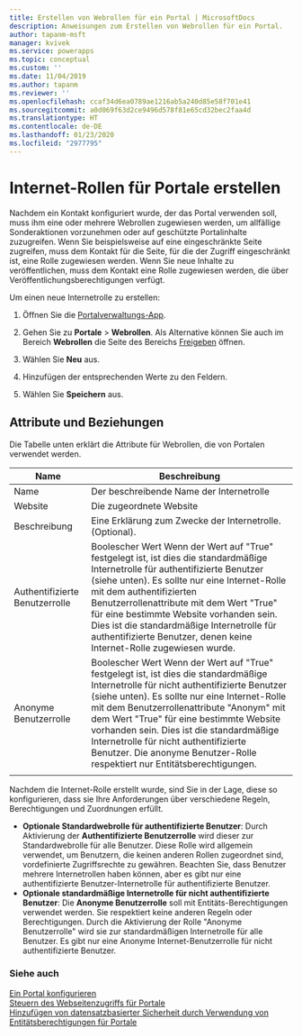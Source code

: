 ```yaml
---
title: Erstellen von Webrollen für ein Portal | MicrosoftDocs
description: Anweisungen zum Erstellen von Webrollen für ein Portal.
author: tapanm-msft
manager: kvivek
ms.service: powerapps
ms.topic: conceptual
ms.custom: ''
ms.date: 11/04/2019
ms.author: tapanm
ms.reviewer: ''
ms.openlocfilehash: ccaf34d6ea0789ae1216ab5a240d85e58f701e41
ms.sourcegitcommit: a0d069f63d2ce9496d578f81e65cd32bec2faa4d
ms.translationtype: HT
ms.contentlocale: de-DE
ms.lasthandoff: 01/23/2020
ms.locfileid: "2977795"
---
```

# <a name="create-web-roles-for-portals"></a>Internet-Rollen für Portale erstellen

Nachdem ein Kontakt konfiguriert wurde, der das Portal verwenden soll, muss ihm eine oder mehrere Webrollen zugewiesen werden, um allfällige Sonderaktionen vorzunehmen oder auf geschützte Portalinhalte zuzugreifen. Wenn Sie beispielsweise auf eine eingeschränkte Seite zugreifen, muss dem Kontakt für die Seite, für die der Zugriff eingeschränkt ist, eine Rolle zugewiesen werden. Wenn Sie neue Inhalte zu veröffentlichen, muss dem Kontakt eine Rolle zugewiesen werden, die über Veröffentlichungsberechtigungen verfügt.

Um einen neue Internetrolle zu erstellen:

1. Öffnen Sie die [Portalverwaltungs-App](configure-portal.md).

2. Gehen Sie zu **Portale** > **Webrollen**.
    Als Alternative können Sie auch im Bereich **Webrollen** die Seite des Bereichs [Freigeben](../manage-existing-portals.md#share) öffnen. 

3. Wählen Sie **Neu** aus.

4. Hinzufügen der entsprechenden Werte zu den Feldern.

5. Wählen Sie **Speichern** aus.

## <a name="attributes-and-relationships"></a>Attribute und Beziehungen

Die Tabelle unten erklärt die Attribute für Webrollen, die von Portalen verwendet werden.

| Name                     | Beschreibung                                                                                                                                                                                                                                     |
|--------------------------|-------------------------------------------------------------------------------------------------------------------------------------------------------------------------------------------------------------------------------------------------|
| Name                     | Der beschreibende Name der Internetrolle                                                                                                                                                                                                            |
| Website                  | Die zugeordnete Website                                                                                                                                                                                                                          |
| Beschreibung              | Eine Erklärung zum Zwecke der Internetrolle. (Optional).                                                                                                                                                                                             |
| Authentifizierte Benutzerrolle | Boolescher Wert Wenn der Wert auf "True" festgelegt ist, ist dies die standardmäßige Internetrolle für authentifizierte Benutzer (siehe unten). Es sollte nur eine Internet-Rolle mit dem authentifizierten Benutzerrollenattribute mit dem Wert "True" für eine bestimmte Website vorhanden sein. Dies ist die standardmäßige Internetrolle für authentifizierte Benutzer, denen keine Internet-Rolle zugewiesen wurde. |
| Anonyme Benutzerrolle     | Boolescher Wert Wenn der Wert auf "True" festgelegt ist, ist dies die standardmäßige Internetrolle für nicht authentifizierte Benutzer (siehe unten). Es sollte nur eine Internet-Rolle mit dem Benutzerrollenattribute "Anonym" mit dem Wert "True" für eine bestimmte Website vorhanden sein. Dies ist die standardmäßige Internetrolle für nicht authentifizierte Benutzer. Die anonyme Benutzer-Rolle respektiert nur Entitätsberechtigungen.| 
|| 

Nachdem die Internet-Rolle erstellt wurde, sind Sie in der Lage, diese so konfigurieren, dass sie Ihre Anforderungen über verschiedene Regeln, Berechtigungen und Zuordnungen erfüllt.

- **Optionale Standardwebrolle für authentifizierte Benutzer**: Durch Aktivierung der **Authentifizierte Benutzerrolle** wird dieser zur Standardwebrolle für alle Benutzer. Diese Rolle wird allgemein verwendet, um Benutzern, die keinen anderen Rollen zugeordnet sind, vordefinierte Zugriffsrechte zu gewähren. Beachten Sie, dass Benutzer mehrere Internetrollen haben können, aber es gibt nur eine authentifizierte Benutzer-Internetrolle für authentifizierte Benutzer.
- **Optionale standardmäßige Internetrolle für nicht authentifizierte Benutzer**: Die **Anonyme Benutzerrolle** soll mit Entitäts-Berechtigungen verwendet werden. Sie respektiert keine anderen Regeln oder Berechtigungen. Durch die Aktivierung der Rolle "Anonyme Benutzerrolle" wird sie zur standardmäßigen Internetrolle für alle Benutzer. Es gibt nur eine Anonyme Internet-Benutzerrolle für nicht authentifizierte Benutzer.

### <a name="see-also"></a>Siehe auch

[Ein Portal konfigurieren](configure-portal.md) <br>
[Steuern des Webseitenzugriffs für Portale](webpage-access-control.md)  
[Hinzufügen von datensatzbasierter Sicherheit durch Verwendung von Entitätsberechtigungen für Portale](assign-entity-permissions.md) <br>
